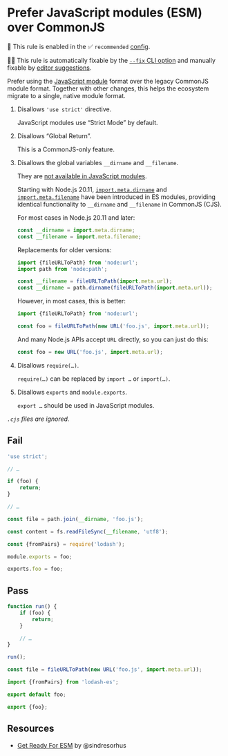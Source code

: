 # Prefer JavaScript modules (ESM) over CommonJS

💼 This rule is enabled in the ✅ `recommended` [config](https://github.com/sindresorhus/eslint-plugin-unicorn#preset-configs).

🔧💡 This rule is automatically fixable by the [`--fix` CLI option](https://eslint.org/docs/latest/user-guide/command-line-interface#--fix) and manually fixable by [editor suggestions](https://eslint.org/docs/latest/use/core-concepts#rule-suggestions).

<!-- end auto-generated rule header -->
<!-- Do not manually modify this header. Run: `npm run fix:eslint-docs` -->

Prefer using the [JavaScript module](https://developer.mozilla.org/en-US/docs/Web/JavaScript/Guide/Modules) format over the legacy CommonJS module format. Together with other changes, this helps the ecosystem migrate to a single, native module format.

1. Disallows `'use strict'` directive.

	JavaScript modules use “Strict Mode” by default.

1. Disallows “Global Return”.

	This is a CommonJS-only feature.

1. Disallows the global variables `__dirname` and `__filename`.

	They are [not available in JavaScript modules](https://nodejs.org/api/esm.html#esm_no_filename_or_dirname).

	Starting with Node.js 20.11, [`import.meta.dirname`](https://nodejs.org/api/esm.html#importmetadirname) and [`import.meta.filename`](https://nodejs.org/api/esm.html#importmetafilename) have been introduced in ES modules, providing identical functionality to `__dirname` and `__filename` in CommonJS (CJS).

	For most cases in Node.js 20.11 and later:

	```js
	const __dirname = import.meta.dirname;
	const __filename = import.meta.filename;
	```

	Replacements for older versions:

	```js
	import {fileURLToPath} from 'node:url';
	import path from 'node:path';

	const __filename = fileURLToPath(import.meta.url);
	const __dirname = path.dirname(fileURLToPath(import.meta.url));
	```

	However, in most cases, this is better:

	```js
	import {fileURLToPath} from 'node:url';

	const foo = fileURLToPath(new URL('foo.js', import.meta.url));
	```

	And many Node.js APIs accept `URL` directly, so you can just do this:

	```js
	const foo = new URL('foo.js', import.meta.url);
	```

1. Disallows `require(…)`.

	`require(…)` can be replaced by `import …` or `import(…)`.

1. Disallows `exports` and `module.exports`.

	`export …` should be used in JavaScript modules.

*`.cjs` files are ignored.*

## Fail

```js
'use strict';

// …
```

```js
if (foo) {
	return;
}

// …
```

```js
const file = path.join(__dirname, 'foo.js');
```

```js
const content = fs.readFileSync(__filename, 'utf8');
```

```js
const {fromPairs} = require('lodash');
```

```js
module.exports = foo;
```

```js
exports.foo = foo;
```

## Pass

```js
function run() {
	if (foo) {
		return;
	}

	// …
}

run();
```

```js
const file = fileURLToPath(new URL('foo.js', import.meta.url));
```

```js
import {fromPairs} from 'lodash-es';
```

```js
export default foo;
```

```js
export {foo};
```

## Resources

- [Get Ready For ESM](https://gist.github.com/sindresorhus/a39789f98801d908bbc7ff3ecc99d99c) by @sindresorhus
